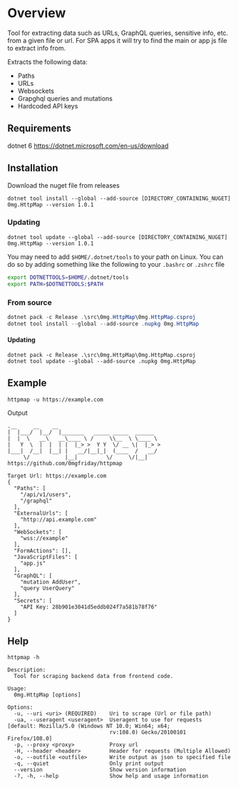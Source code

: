 # Overview
Tool for extracting data such as URLs, GraphQL queries, sensitive info, etc. from a given file or url. For SPA apps it will try to find the main or app js file to extract info from.


Extracts the following data:
- Paths
- URLs
- Websockets
- Grapghql queries and mutations
- Hardcoded API keys

## Requirements
dotnet 6 https://dotnet.microsoft.com/en-us/download

## Installation
Download the nuget file from releases
```
dotnet tool install --global --add-source [DIRECTORY_CONTAINING_NUGET] 0mg.HttpMap --version 1.0.1
```
### Updating
```
dotnet tool update --global --add-source [DIRECTORY_CONTAINING_NUGET] 0mg.HttpMap --version 1.0.1
```

You may need to add `$HOME/.dotnet/tools` to your path on Linux. You can do so by adding something like the following to your `.bashrc` or `.zshrc` file
```bash
export DOTNETTOOLS=$HOME/.dotnet/tools
export PATH=$DOTNETTOOLS:$PATH
```

### From source
```powershell
dotnet pack -c Release .\src\0mg.HttpMap\0mg.HttpMap.csproj
dotnet tool install --global --add-source .nupkg 0mg.HttpMap
```
#### Updating
```
dotnet pack -c Release .\src\0mg.HttpMap\0mg.HttpMap.csproj
dotnet tool update --global --add-source .nupkg 0mg.HttpMap
```

## Example
```
httpmap -u https://example.com
```

Output
```
.__     __    __
|  |___/  |__/  |_______   _____ _____  ______
|  |  \   __\   __\____ \ /     \\__  \ \____ \
|   Y  \  |  |  | |  |_> >  Y Y  \/ __ \|  |_> >
|___|  /__|  |__| |   __/|__|_|  (____  /   __/
     \/           |__|         \/     \/|__|
https://github.com/0mgfriday/httpmap

Target Url: https://example.com
{
  "Paths": [
    "/api/v1/users",
    "/graphql"
  ],
  "ExternalUrls": [
    "http://api.example.com"
  ],
  "WebSockets": [
    "wss://example"
  ],
  "FormActions": [],
  "JavaScriptFiles": [
    "app.js"
  ],
  "GraphQL": [
    "mutation AddUser",
    "query UserQuery"
  ],
  "Secrets": [
    "API Key: 28b901e3041d5eddb024f7a581b78f76"
  ]
}
```

## Help
```
httpmap -h

Description:
  Tool for scraping backend data from frontend code.

Usage:
  0mg.HttpMap [options]

Options:
  -u, --uri <uri> (REQUIRED)    Uri to scrape (Url or file path)
  -ua, --useragent <useragent>  Useragent to use for requests [default: Mozilla/5.0 (Windows NT 10.0; Win64; x64;
                                rv:108.0) Gecko/20100101 Firefox/108.0]
  -p, --proxy <proxy>           Proxy url
  -H, --header <header>         Header for requests (Multiple Allowed)
  -o, --outfile <outfile>       Write output as json to specified file
  -q, --quiet                   Only print output
  --version                     Show version information
  -?, -h, --help                Show help and usage information
```